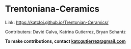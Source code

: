 # Trentoniana-Ceramics
Link: https://katcloi.github.io/Trentonian-Ceramics/

Contributers: David Calva, Katrina Gutierrez, Bryan Schantz

**To make contributions, contact katcgutierrez@gmail.com**
